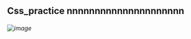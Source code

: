 ## Css_practice nnnnnnnnnnnnnnnnnnnnn
###### ![image](https://github.com/user-attachments/assets/846b2cf8-bba1-47d6-b679-d74dc75951ce) 
